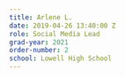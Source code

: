 ```yaml
---
title: Arlene L.
date: 2019-04-26 13:40:00 Z
role: Social Media Lead
grad-year: 2021
order-number: 2
school: Lowell High School
---
```


